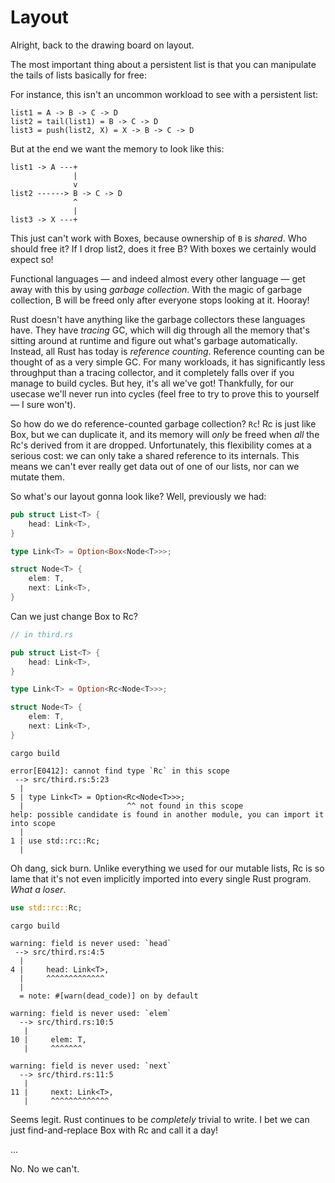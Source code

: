 # Layout

Alright, back to the drawing board on layout.

The most important thing about
a persistent list is that you can manipulate the tails of lists basically
for free:

For instance, this isn't an uncommon workload to see with a persistent list:

```text
list1 = A -> B -> C -> D
list2 = tail(list1) = B -> C -> D
list3 = push(list2, X) = X -> B -> C -> D
```

But at the end we want the memory to look like this:

```text
list1 -> A ---+
              |
              v
list2 ------> B -> C -> D
              ^
              |
list3 -> X ---+
```

This just can't work with Boxes, because ownership of `B` is *shared*. Who
should free it? If I drop list2, does it free B? With boxes we certainly would
expect so!

Functional languages &mdash; and indeed almost every other language &mdash; get away with
this by using *garbage collection*. With the magic of garbage collection, B will
be freed only after everyone stops looking at it. Hooray!

Rust doesn't have anything like the garbage collectors these languages have.
They have *tracing* GC, which will dig through all the memory that's sitting
around at runtime and figure out what's garbage automatically. Instead, all
Rust has today is *reference counting*. Reference counting can be thought of
as a very simple GC. For many workloads, it has significantly less throughput
than a tracing collector, and it completely falls over if you manage to
build cycles. But hey, it's all we've got! Thankfully, for our usecase we'll never run into cycles
(feel free to try to prove this to yourself &mdash; I sure won't).

So how do we do reference-counted garbage collection? `Rc`! Rc is just like
Box, but we can duplicate it, and its memory will *only* be freed when *all*
the Rc's derived from it are dropped. Unfortunately, this flexibility comes at
a serious cost: we can only take a shared reference to its internals. This means
we can't ever really get data out of one of our lists, nor can we mutate them.

So what's our layout gonna look like? Well, previously we had:

```rust ,ignore
pub struct List<T> {
    head: Link<T>,
}

type Link<T> = Option<Box<Node<T>>>;

struct Node<T> {
    elem: T,
    next: Link<T>,
}
```

Can we just change Box to Rc?

```rust ,ignore
// in third.rs

pub struct List<T> {
    head: Link<T>,
}

type Link<T> = Option<Rc<Node<T>>>;

struct Node<T> {
    elem: T,
    next: Link<T>,
}
```

```text
cargo build

error[E0412]: cannot find type `Rc` in this scope
 --> src/third.rs:5:23
  |
5 | type Link<T> = Option<Rc<Node<T>>>;
  |                       ^^ not found in this scope
help: possible candidate is found in another module, you can import it into scope
  |
1 | use std::rc::Rc;
  |
```

Oh dang, sick burn. Unlike everything we used for our mutable lists, Rc is so
lame that it's not even implicitly imported into every single Rust program.
*What a loser*.

```rust ,ignore
use std::rc::Rc;
```

```text
cargo build

warning: field is never used: `head`
 --> src/third.rs:4:5
  |
4 |     head: Link<T>,
  |     ^^^^^^^^^^^^^
  |
  = note: #[warn(dead_code)] on by default

warning: field is never used: `elem`
  --> src/third.rs:10:5
   |
10 |     elem: T,
   |     ^^^^^^^

warning: field is never used: `next`
  --> src/third.rs:11:5
   |
11 |     next: Link<T>,
   |     ^^^^^^^^^^^^^
```

Seems legit. Rust continues to be *completely* trivial to write. I bet we can just
find-and-replace Box with Rc and call it a day!

...

No. No we can't.
